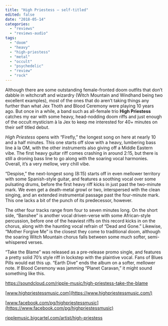 ```yaml
---
title: "High Priestess – self-titled"
edited: false
date: "2018-05-14"
categories:
  - "reviews"
  - "reviews-audio"
tags:
  - "doom"
  - "heavy"
  - "high-priestess"
  - "metal"
  - "occult"
  - "psychedelic"
  - "review"
  - "rock"
---
```


Although there are some outstanding female-fronted doom outfits that don’t dabble in witchcraft and wizardry (Witch Mountain and Windhand being two excellent examples), most of the ones that do aren’t taking things any further than what Jex Thoth and Blood Ceremony were playing 10 years ago. But once in a while, a band such as all-female trio **High Priestess** catches my ear with some heavy, head-nodding doom riffs and just enough of the occult mysticism à la Jex to keep me interested for 40+ minutes on their self titled debut.

_High Priestess_ opens with “Firefly,” the longest song on here at nearly 10 and a half minutes. This one starts off slow with a heavy, lumbering bass line à la OM, with the other instruments also giving off a Middle Eastern vibe. The first heavy guitar riff comes crashing in around 2:15, but there is still a droning bass line to go along with the soaring vocal harmonies. Overall, it’s a very mellow, very chill vibe.

“Despise,” the next-longest song (8:15) starts off in even mellower territory with some Spanish-style guitar, and features a soothing vocal over some pulsating drums, before the first heavy riff kicks in just past the two-minute mark. We even get a death-metal growl or two, interspersed with the clean singing, and an extended instrumental passage past the four-minute mark. This one lacks a bit of the punch of its predecessor, however.

The other four tracks range from four to seven minutes long. On the short side, “Banshee” is another vocal driven-verse with some African-style percussion, before one of the heaviest riffs on this record kicks in on the chorus, along with the haunting vocal refrain of “Dead and Gone.” Likewise, “Mother Forgive Me” is the closest they come to traditional doom, although the soaring Witch Mountain chorus falls between some much softer, semi-whispered verses.

“Take the Blame” was released as a pre-release promo single, and features a pretty solid 70’s style riff in lockstep with the plaintive vocal. Fans of Blues Pills would eat this up. “Earth Dive” ends the album on a softer, mellower note. If Blood Ceremony was jamming “Planet Caravan,” it might sound something like this.

https://soundcloud.com/ripple-music/high-priestess-take-the-blame

[www.highpriestessmusic.com](https://www.highpriestessmusic.com/)

[www.facebook.com/pg/highpriestessmusic](https://www.facebook.com/pg/highpriestessmusic)

[ripplemusic.bigcartel.com/artist/high-priestess](https://ripplemusic.bigcartel.com/artist/high-priestess)
